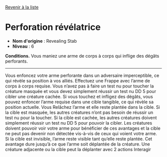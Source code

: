 [Revenir à la liste](..)

# Perforation révélatrice

 * **Nom d'origine** : Revealing Stab
 * **Niveau** : 6


<p><strong>Conditions.</strong> Vous maniez une arme de corps à corps qui inflige des dégâts perforants.</p>
<hr>
<p>Vous enfoncez votre arme perforante dans un adversaire imperceptible, ce qui révèle sa position à vos alliés. Effectuez une Frappe avec l’arme de corps à corps requise. Vous n’avez pas à faire un test nu pour toucher la créature masquée et vous devez simplement réussir un test nu DD 5 pour cibler une créature cachée. Si vous touchez et infligez des dégâts, vous pouvez enfoncer l’arme requise dans une cible tangible, ce qui révèle sa position actuelle. Vous Relâchez l’arme et elle reste plantée dans la cible. Si la cible est masquée, les autres créatures n’ont pas besoin de réussir un test nu pour la toucher. Si la cible est cachée, les autres créatures doivent simplement réussir un test nu DD 5 pour pouvoir la cibler. Les créatures doivent pouvoir voir votre arme pour bénéficier de ces avantages et la cible ne peut pas devenir non détectée vis-à-vis de ceux qui voient votre arme. Si la cible est invisible, l’arme reste visible tant qu’elle reste plantée. Cet avantage dure jusqu’à ce que l’arme soit déplantée de la créature. Une créature adjacente ou la cible peut la déplanter avec 2 actions Interagir</p>